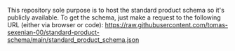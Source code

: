 This repository sole purpose is to host the standard product schema so it's publicly available.
To get the schema, just make a request to the following URL (either via browser or code): https://raw.githubusercontent.com/tomas-sexenian-00/standard-product-schema/main/standard_product_schema.json
